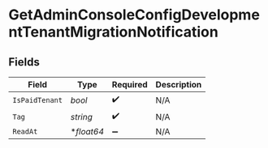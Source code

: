 # GetAdminConsoleConfigDevelopmentTenantMigrationNotification


## Fields

| Field              | Type               | Required           | Description        |
| ------------------ | ------------------ | ------------------ | ------------------ |
| `IsPaidTenant`     | *bool*             | :heavy_check_mark: | N/A                |
| `Tag`              | *string*           | :heavy_check_mark: | N/A                |
| `ReadAt`           | **float64*         | :heavy_minus_sign: | N/A                |
